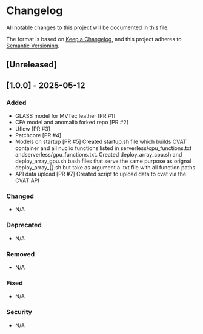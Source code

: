 # Changelog

All notable changes to this project will be documented in this file.

The format is based on [Keep a Changelog](https://keepachangelog.com/en/1.1.0/),
and this project adheres to [Semantic Versioning](https://semver.org/spec/v2.0.0.html).

## [Unreleased]

## [1.0.0] - 2025-05-12

### Added
- GLASS model for MVTec leather [PR #1]
- CFA model and anomalib forked repo [PR #2]
- Uflow [PR #3]
- Patchcore [PR #4]
- Models on startup [PR #5]
Created startup.sh file which builds CVAT container and all nuclio functions listed in serverless/cpu_functions.txt andserverless/gpu_functions.txt. Created deploy_array_cpu.sh and deploy_array_gpu.sh bash files that serve the same purpose as orignal deploy_array_{}.sh but take as argument a .txt file with all function paths.
- API data upload [PR #7]
Created script to upload data to cvat via the CVAT API


### Changed
- N/A

### Deprecated
- N/A

### Removed
- N/A

### Fixed
- N/A

### Security
- N/A
